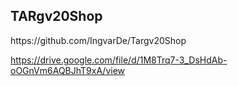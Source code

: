<h2>TARgv20Shop</h2>
https://github.com/IngvarDe/Targv20Shop

https://drive.google.com/file/d/1M8Trq7-3_DsHdAb-oOGnVm6AQBJhT9xA/view
